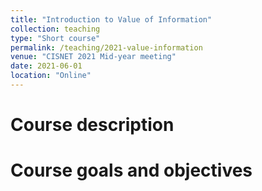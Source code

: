 ```yaml
---
title: "Introduction to Value of Information"
collection: teaching
type: "Short course"
permalink: /teaching/2021-value-information
venue: "CISNET 2021 Mid-year meeting"
date: 2021-06-01
location: "Online"
---
```


Course description
======

Course goals and objectives
======
